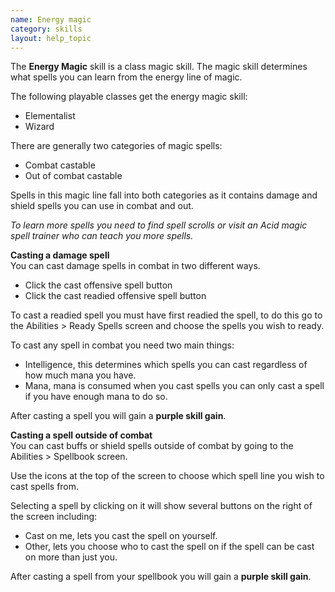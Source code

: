 ```yaml
---
name: Energy magic
category: skills
layout: help_topic
---
```

The **Energy Magic** skill is a class magic skill. The magic skill determines what spells you can learn from the energy line of magic.

The following playable classes get the energy magic skill:

*   Elementalist
*   Wizard

There are generally two categories of magic spells:

*   Combat castable
*   Out of combat castable

Spells in this magic line fall into both categories as it contains damage and shield spells you can use in combat and out.

_To learn more spells you need to find spell scrolls or visit an Acid magic spell trainer who can teach you more spells._  

**Casting a damage spell**  
You can cast damage spells in combat in two different ways.

*   Click the cast offensive spell button
*   Click the cast readied offensive spell button

To cast a readied spell you must have first readied the spell, to do this go to the Abilities > Ready Spells screen and choose the spells you wish to ready.

To cast any spell in combat you need two main things:

*   Intelligence, this determines which spells you can cast regardless of how much mana you have.
*   Mana, mana is consumed when you cast spells you can only cast a spell if you have enough mana to do so.

After casting a spell you will gain a **purple skill gain**.

**Casting a spell outside of combat**  
You can cast buffs or shield spells outside of combat by going to the Abilities > Spellbook screen.

Use the icons at the top of the screen to choose which spell line you wish to cast spells from. 

Selecting a spell by clicking on it will show several buttons on the right of the screen including:

*   Cast on me, lets you cast the spell on yourself.
*   Other, lets you choose who to cast the spell on if the spell can be cast on more than just you.

After casting a spell from your spellbook you will gain a **purple skill gain**.